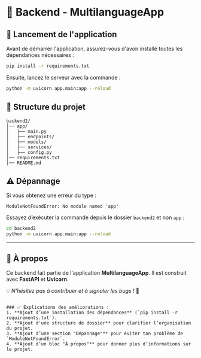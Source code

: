 

# 📌 Backend - MultilanguageApp

## 🚀 Lancement de l'application  

Avant de démarrer l'application, assurez-vous d'avoir installé toutes les dépendances nécessaires :  

```bash
pip install -r requirements.txt
```

Ensuite, lancez le serveur avec la commande :  

```bash
python -m uvicorn app.main:app --reload
```

## 📂 Structure du projet  

```
backend2/
│── app/
│   ├── main.py
│   ├── endpoints/
│   ├── models/
│   ├── services/
│   ├── config.py
│── requirements.txt
│── README.md
```

## ⚠️ Dépannage  

Si vous obtenez une erreur du type :  
```
ModuleNotFoundError: No module named 'app'
```
Essayez d’exécuter la commande depuis le dossier `backend2` et non `app` :
```bash
cd backend2
python -m uvicorn app.main:app --reload
```

---

## 📌 À propos  
Ce backend fait partie de l'application **MultilanguageApp**. Il est construit avec **FastAPI** et **Uvicorn**.

💡 *N'hésitez pas à contribuer et à signaler les bugs !* 🚀
```

### ✅ Explications des améliorations :
1. **Ajout d’une installation des dépendances** (`pip install -r requirements.txt`).
2. **Ajout d'une structure de dossier** pour clarifier l’organisation du projet.
3. **Ajout d’une section "Dépannage"** pour éviter ton problème de `ModuleNotFoundError`.
4. **Ajout d’un bloc "À propos"** pour donner plus d’informations sur le projet.
